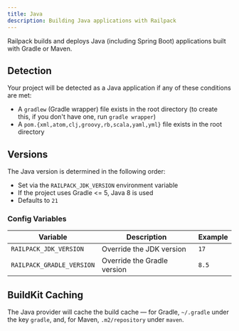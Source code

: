 ```yaml
---
title: Java
description: Building Java applications with Railpack
---
```


Railpack builds and deploys Java (including Spring Boot) applications built with Gradle or Maven.

## Detection

Your project will be detected as a Java application if any of these conditions are
met:

- A `gradlew` (Gradle wrapper) file exists in the root directory (to create this, if you don't have one, run `gradle wrapper`)
- A `pom.{xml,atom,clj,groovy,rb,scala,yaml,yml}` file exists in the root directory

## Versions

The Java version is determined in the following order:

- Set via the `RAILPACK_JDK_VERSION` environment variable
- If the project uses Gradle <= 5, Java 8 is used
- Defaults to `21`

### Config Variables

| Variable                  | Description                 | Example |
| ------------------------- | --------------------------- | ------- |
| `RAILPACK_JDK_VERSION`    | Override the JDK version    | `17`    |
| `RAILPACK_GRADLE_VERSION` | Override the Gradle version | `8.5`   |

## BuildKit Caching

The Java provider will cache the build cache &mdash; for Gradle, `~/.gradle` under the key `gradle`, and, for Maven, `.m2/repository` under `maven`.